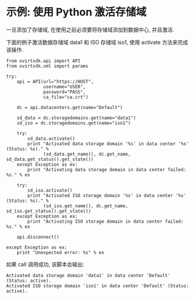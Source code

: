 # 示例: 使用 Python 激活存储域

一旦添加了存储域, 在使用之前必须要将存储域添加到数据中心, 并且激活.

下面的例子激活数据存储域 data1 和 ISO 存储域 iso1, 使用 activate
方法来完成该操作.

            
    from ovirtsdk.api import API
    from ovirtsdk.xml import params

    try:
        api = API(url="https://HOST",
                  username="USER",
                  password="PASS",
                  ca_file="ca.crt")

        dc = api.datacenters.get(name="Default")

        sd_data = dc.storagedomains.get(name="data1")
        sd_iso = dc.storagedomains.get(name="iso1")

        try:
            sd_data.activate()
            print "Activated data storage domain '%s' in data center '%s' (Status: %s)." %
                  (sd_data.get_name(), dc.get_name, sd_data.get_status().get_state())
        except Exception as ex:
            print "Activating data storage domain in data center failed: %s." % ex

        try:
            sd_iso.activate()
            print "Activated ISO storage domain '%s' in data center '%s' (Status: %s)." %
                  (sd_iso.get_name(), dc.get_name, sd_iso.get_status().get_state())
        except Exception as ex:
            print "Activating ISO storage domain in data center failed: %s." % ex

        api.disconnect()

    except Exception as ex:
        print "Unexpected error: %s" % ex
            
          

如果 call 调用成功, 该脚本会输出:

    Activated data storage domain 'data1' in data center 'Default' (Status: active).
    Activated ISO storage domain 'iso1' in data center 'Default' (Status: active).
          


